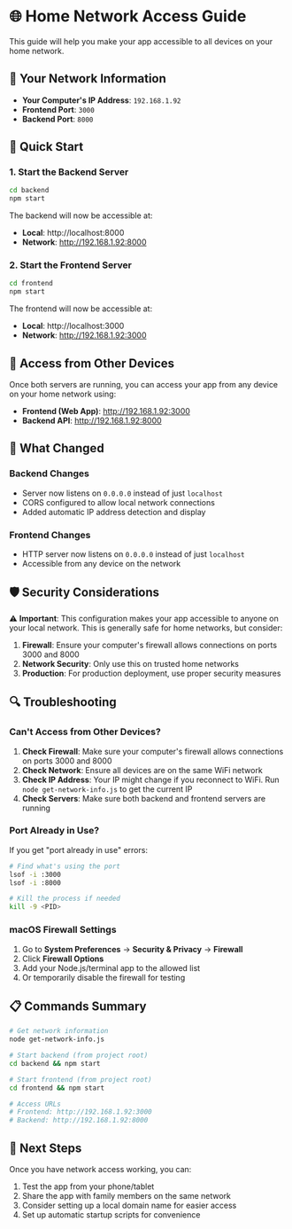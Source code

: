 # 🌐 Home Network Access Guide

This guide will help you make your app accessible to all devices on your home network.

## 📱 Your Network Information

- **Your Computer's IP Address**: `192.168.1.92`
- **Frontend Port**: `3000`
- **Backend Port**: `8000`

## 🚀 Quick Start

### 1. Start the Backend Server
```bash
cd backend
npm start
```

The backend will now be accessible at:
- **Local**: http://localhost:8000
- **Network**: http://192.168.1.92:8000

### 2. Start the Frontend Server
```bash
cd frontend
npm start
```

The frontend will now be accessible at:
- **Local**: http://localhost:3000
- **Network**: http://192.168.1.92:3000

## 📱 Access from Other Devices

Once both servers are running, you can access your app from any device on your home network using:

- **Frontend (Web App)**: http://192.168.1.92:3000
- **Backend API**: http://192.168.1.92:8000

## 🔧 What Changed

### Backend Changes
- Server now listens on `0.0.0.0` instead of just `localhost`
- CORS configured to allow local network connections
- Added automatic IP address detection and display

### Frontend Changes
- HTTP server now listens on `0.0.0.0` instead of just `localhost`
- Accessible from any device on the network

## 🛡️ Security Considerations

⚠️ **Important**: This configuration makes your app accessible to anyone on your local network. This is generally safe for home networks, but consider:

1. **Firewall**: Ensure your computer's firewall allows connections on ports 3000 and 8000
2. **Network Security**: Only use this on trusted home networks
3. **Production**: For production deployment, use proper security measures

## 🔍 Troubleshooting

### Can't Access from Other Devices?

1. **Check Firewall**: Make sure your computer's firewall allows connections on ports 3000 and 8000
2. **Check Network**: Ensure all devices are on the same WiFi network
3. **Check IP Address**: Your IP might change if you reconnect to WiFi. Run `node get-network-info.js` to get the current IP
4. **Check Servers**: Make sure both backend and frontend servers are running

### Port Already in Use?

If you get "port already in use" errors:
```bash
# Find what's using the port
lsof -i :3000
lsof -i :8000

# Kill the process if needed
kill -9 <PID>
```

### macOS Firewall Settings

1. Go to **System Preferences** → **Security & Privacy** → **Firewall**
2. Click **Firewall Options**
3. Add your Node.js/terminal app to the allowed list
4. Or temporarily disable the firewall for testing

## 📋 Commands Summary

```bash
# Get network information
node get-network-info.js

# Start backend (from project root)
cd backend && npm start

# Start frontend (from project root)
cd frontend && npm start

# Access URLs
# Frontend: http://192.168.1.92:3000
# Backend: http://192.168.1.92:8000
```

## 🎯 Next Steps

Once you have network access working, you can:
1. Test the app from your phone/tablet
2. Share the app with family members on the same network
3. Consider setting up a local domain name for easier access
4. Set up automatic startup scripts for convenience 